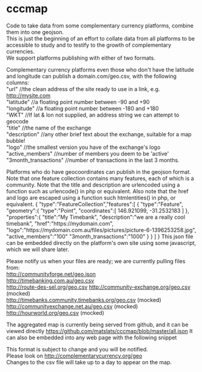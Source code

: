 # cccmap
Code to take data from some complementary currency platforms, combine them into one geojson.  
This is just the beginning of an effort to collate data from all platforms to be accessible to study and to testify to the growth of complementary currencies.  
We support platforms publishing with either of two formats.

Complementary currency platforms even those who don't have the latitude and longitude can publish a domain.com/geo.csv, with the following columns:  
"url" //the clean address of the site ready to use in a link, e.g. http://mysite.com  
"latitude" //a floating point number between -90 and +90  
"longitude" //a floating point number between -180 and +180  
"WKT" //If lat & lon not supplied, an address string we can attempt to geocode   
"title" //the name of the exchange  
"description" //any other brief text about the exchange, suitable for a map bubble!   
"logo" //the smallest version you have of the exchange's logo  
"active_members" //number of members you deem to be 'active'  
"3month_transactions" //number of transactions in the last 3 months.  

Platforms who do have geocoordinates can publish in the geojson format. Note that one feature collection contains many features, each of which is a community. Note that the title and description are urlencoded using a function such as urlencode() in php or equivalent. Also note that the href and logo are escaped using a function such htmlentities() in php, or equivalent.
{
  "type":"FeatureCollection","features":[
    {
      "type":"Feature",
      "geometry":{
        "type":"Point",
        "coordinates":[
          146.921099,
          -31.2532183
        ]
      },
      "properties":{
        "title":"My Timebank",
        "description":"we are a really cool timebank",
        "href":"https:\/\/mydomain.com",
        "logo":"https:\/\/mydomain.com.au\/files\/pictures\/picture-6-1396253258.jpg",
        "active_members":"100"
        "3month_transactions":"1000"
      }
    }
  ]
}
This json file can be embedded directly on the platform's own site using some javascript, which we will share later.

Please notify us when your files are ready; we are currently pulling files from:  
http://communityforge.net/geo.json  
http://timebanking.com.au/geo.csv  
http://route-des-sel.org/geo.csv
http://community-exchange.org/geo.csv (mocked)  
http://timebanks.community.timebanks.org/geo.csv (mocked)  
http://communityexchange.net.au/geo.csv (mocked)  
http://hourworld.org/geo.csv (mocked)

The aggregated map is currently being served from github, and it can be viewed directly https://github.com/matslats/cccmap/blob/master/all.json
It can also be embedded into any web page with the following snippet
<script src="https://embed.github.com/view/geojson/matslats/cccmap/master/cforge.json?height=768&width=1024"></script>

This format is subject to change and you will be notified.  
Please look on http://complementarycurrency.org/geo  
Changes to the csv file will take up to a day to appear on the map.  

